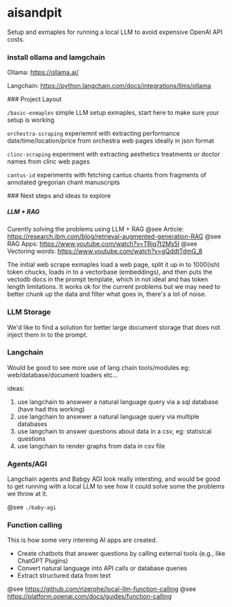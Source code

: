 # aisandpit

Setup and exmaples for running a local LLM to avoid expensive OpenAI API costs.

### install ollama and lamgchain

Ollama: https://ollama.ai/

Langchain: https://python.langchain.com/docs/integrations/llms/ollama


### Project Layout


`/basic-exmaples`  simple LLM setup exmaples, start here to make sure your setup is working

`orchestra-scraping` experiemnt with extracting performance date/time/location/price from orchestra web pages ideally in json format

`clinc-scraping` experiment with extracting aesthetics treatments or doctor names from clinc web pages

`cantus-id` experiments with fetching cantus chants from fragments of annotated gregorian chant manuscripts




### Next steps and ideas to explore


##### LLM + RAG 
Curently solving the problems using LLM + RAG
@see Article: https://research.ibm.com/blog/retrieval-augmented-generation-RAG
@see RAG Apps: https://www.youtube.com/watch?v=TRjq7t2Ms5I
@see Vectoring words: https://www.youtube.com/watch?v=gQddtTdmG_8

The initial web scrape exmaples load a web page, split it up in to 1000(ish) token chucks, loads in to a vectorbase (embeddings), and then 
puts the vectodb docs in the prompt template, which in not ideal and has token length limitations. It works ok for the current problems
but we may need to better chunk up the data and filter what goes in, there's a lot of noise.

### LLM Storage

We'd like to find a solution for better large document storage that does not inject them in to the prompt. 


### Langchain

Would be good to see more use of lang chain tools/modules eg: web/database/document loaders etc...

ideas: 
1. use langchain to answwer a natural language query via a sql database (have had this working) 
2. use langchain to answwer a natural language query via multiple databases 
3. use langchain to answer questions about data in a csv, eg: statisical questions
4. use langchain to render graphs from data in csv file

### Agents/AGI

Langchain agents and Babgy AGI look really intersting, and would be good to get running with a local LLM to see how it could solve some the problems we throw at it.

@see `./baby-agi`


### Function calling 

This is how some very intereing AI apps are created.

* Create chatbots that answer questions by calling external tools (e.g., like ChatGPT Plugins)
* Convert natural language into API calls or database queries
* Extract structured data from text

@see https://github.com/rizerphe/local-llm-function-calling
@see https://platform.openai.com/docs/guides/function-calling
